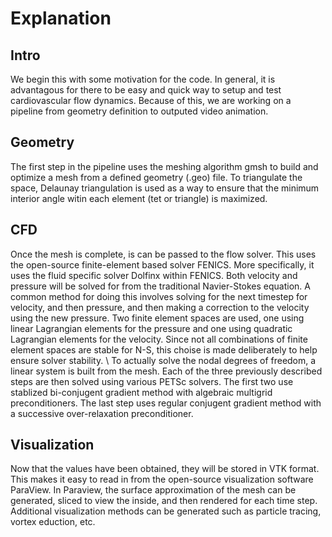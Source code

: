 # Explanation

## Intro
We begin this with some motivation for the code. In general, it is advantagous for there to be easy and quick way to setup and test cardiovascular flow dynamics. Because of this, we are working on a pipeline from geometry definition to outputed video animation. 

## Geometry 
The first step in the pipeline uses the meshing algorithm gmsh to build and optimize a mesh from a defined geometry (.geo) file. To triangulate the space, Delaunay triangulation is used as a way to ensure that the minimum interior angle witin each element (tet or triangle) is maximized. 

## CFD 
Once the mesh is complete, is can be passed to the flow solver. This uses the open-source finite-element based solver FENICS. More specifically, it uses the fluid specific solver Dolfinx within FENICS. Both velocity and pressure will be solved for from the traditional Navier-Stokes equation. A common method for doing this involves solving for the next timestep for velocity, and then pressure, and then making a correction to the velocity using the new pressure. Two finite element spaces are used, one using linear Lagrangian elements for the pressure and one using quadratic Lagrangian elements for the velocity. Since not all combinations of finite element spaces are stable for N-S, this choise is made deliberately to help ensure solver stability. \\
To actually solve the nodal degrees of freedom, a linear system is built from the mesh. Each of the three previously described steps are then solved using various PETSc solvers. The first two use stablized bi-conjugent gradient method with algebraic multigrid preconditioners. The last step uses regular conjugent gradient method with a successive over-relaxation preconditioner. 

## Visualization
Now that the values have been obtained, they will be stored in VTK format. This makes it easy to read in from the open-source visualization software ParaView. In Paraview, the surface approximation of the mesh can be generated, sliced to view the inside, and then rendered for each time step. Additional visualization methods can be generated such as particle tracing, vortex eduction, etc. 

